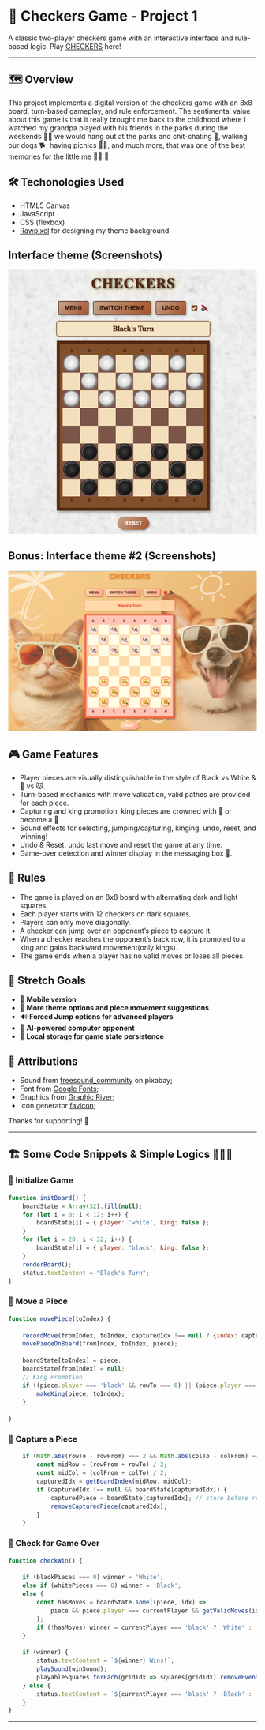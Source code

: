 # 🏁 Checkers Game - Project 1 

A classic two-player checkers game with an interactive interface and rule-based logic. Play [CHECKERS](https://clairecleverlamb.github.io/checkers-game/) here!

---

## 🗺 Overview
This project implements a digital version of the checkers game with an 8x8 board, turn-based gameplay, and rule enforcement. The sentimental value about this game is that it really brought me back to the childhood where I watched my grandpa played with his friends in the parks during the weekends 🏡🌴 we would hang out at the parks and chit-chating 💬, walking our dogs 🐕, having picnics 🧺🍿, and much more, that was one of the best memories for the little me 👧🏻 💌

## 🛠️ Techonologies Used
- HTML5 Canvas
- JavaScript 
- CSS (flexbox)
- [Rawpixel](https://www.rawpixel.com/) for designing my theme background 


## Interface theme (Screenshots)
![classic-themed Checkers Board](classic-theme.png)

## Bonus: Interface theme #2 (Screenshots)
![animal-themed Checkers Board](animal-theme.png)


## 🎮 Game Features
- Player pieces are visually distinguishable in the style of Black vs White & 🐶 vs 🐱.
- Turn-based mechanics with move validation, valid pathes are provided for each piece.
- Capturing and king promotion, king pieces are crowned with 👑 or become a 🦁
- Sound effects for selecting, jumping/capturing, kinging, undo, reset, and winning!
- Undo & Reset: undo last move and reset the game at any time.
- Game-over detection and winner display in the messaging box 💬.

## 📜 Rules
- The game is played on an 8x8 board with alternating dark and light squares.
- Each player starts with 12 checkers on dark squares.
- Players can only move diagonally.
- A checker can jump over an opponent’s piece to capture it.
- When a checker reaches the opponent’s back row, it is promoted to a king and gains backward movement(only kings).
- The game ends when a player has no valid moves or loses all pieces.

## 🚀 Stretch Goals 
- 📲 **Mobile version**
- 🌈 **More theme options and piece movement suggestions**
- 🔊 **Forced Jump options for advanced players**
- 🤖 **AI-powered computer opponent**
- 💾 **Local storage for game state persistence**


## 🚁 Attributions

- Sound from [freesound_community](https://pixabay.com/users/freesound_community-46691455/) on pixabay;
- Font from [Google Fonts](https://fonts.google.com/);
- Graphics from [Graphic River](https://graphicriver.net/);
- Icon generator [favicon](https://favicon.io/emoji-favicons/);

Thanks for supporting! 💙

---

## 🏗️ Some Code Snippets & Simple Logics 👩🏼‍💻
### 🔹 Initialize Game
```javascript
function initBoard() {
    boardState = Array(32).fill(null);
    for (let i = 0; i < 12; i++) {
        boardState[i] = { player: 'white', king: false };
    }
    for (let i = 20; i < 32; i++) {
        boardState[i] = { player: "black", king: false };
    }
    renderBoard();
    status.textContent = "Black's Turn";
}
```
### 🔹 Move a Piece
```javascript
function movePiece(toIndex) {

    recordMove(fromIndex, toIndex, capturedIdx !== null ? {index: capturedIdx, piece: capturedPiece} : null, piece);
    movePieceOnBoard(fromIndex, toIndex, piece);

    boardState[toIndex] = piece;
    boardState[fromIndex] = null;
    // King Promotion
    if ((piece.player === 'black' && rowTo === 0) || (piece.player === 'white' && rowTo === 7)) {
        makeKing(piece, toIndex);
    }

}
```
### 🔹 Capture a Piece
```javascript
    if (Math.abs(rowTo - rowFrom) === 2 && Math.abs(colTo - colFrom) === 2) {
        const midRow = (rowFrom + rowTo) / 2;
        const midCol = (colFrom + colTo) / 2;
        capturedIdx = getBoardIndex(midRow, midCol);
        if (capturedIdx !== null && boardState[capturedIdx]) {
            capturedPiece = boardState[capturedIdx]; // store before remove;
            removeCapturedPiece(capturedIdx);
        }
    }
```
### 🔹 Check for Game Over
```javascript
function checkWin() {

    if (blackPieces === 0) winner = 'White';
    else if (whitePieces === 0) winner = 'Black';
    else {
        const hasMoves = boardState.some((piece, idx) => 
            piece && piece.player === currentPlayer && getValidMoves(idx).length > 0
        );
        if (!hasMoves) winner = currentPlayer === 'black' ? 'White' : 'Black';
    }

    if (winner) {
        status.textContent = `${winner} Wins!`;
        playSound(winSound);
        playableSquares.forEach(gridIdx => squares[gridIdx].removeEventListener('click', handleSquareClick));
    } else {
        status.textContent = `${currentPlayer === 'black' ? 'Black' : 'White'}'s Turn`;
    }
}

```


---

